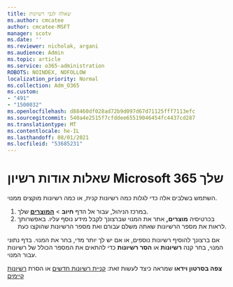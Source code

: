```yaml
---
title: שאלה לגבי רשיונות
ms.author: cmcatee
author: cmcatee-MSFT
manager: scotv
ms.date: ''
ms.reviewer: nicholak, argani
ms.audience: Admin
ms.topic: article
ms.service: o365-administration
ROBOTS: NOINDEX, NOFOLLOW
localization_priority: Normal
ms.collection: Adm_O365
ms.custom:
- "491"
- "1500032"
ms.openlocfilehash: d88460df028ad72b9d097d67d71125fff7113efc
ms.sourcegitcommit: 540a4e2515f7cfddee65519046454fc4437cd287
ms.translationtype: MT
ms.contentlocale: he-IL
ms.lasthandoff: 08/01/2021
ms.locfileid: "53685231"
---
```

# <a name="questions-about-your-microsoft-365-license"></a>שאלות אודות רשיון Microsoft 365 שלך

השתמש בשלבים אלה כדי לגלות כמה רשיונות קנית, או כמה רשיונות מוקצים ממנוי.
  
1. במרכז הניהול, עבור אל הדף **חיוב** \> **[המוצרים](https://go.microsoft.com/fwlink/p/?linkid=842054)** שלך.
2. בכרטיסיה **מוצרים,** אתר את המנוי שברצונך לקבל מידע נוסף עליו. באפשרותך לראות את מספר הרשיונות שאתה משלם עבורם ואת מספר הרשיונות שהוקצו כעת.

אם ברצונך להוסיף רשיונות נוספים, או אם יש לך יותר מדי, בחר את המנוי. בדף נתוני המנוי, בחר קנה **רשיונות** או **הסר רשיונות** כדי להתאים את המספר הכולל של רשיונות עבור המנוי.

**צפה בסרטון וידאו** שמראה כיצד לעשות זאת: [קניית רשיונות חדשים](https://go.microsoft.com/fwlink/p/?linkid=2154857) או הסרת [רשיונות קיימים](https://go.microsoft.com/fwlink/p/?linkid=2154938)